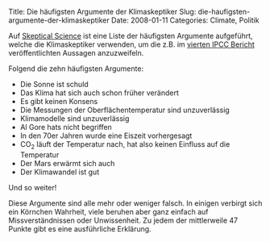 Title: Die häufigsten Argumente der Klimaskeptiker
Slug: die-haufigsten-argumente-der-klimaskeptiker
Date: 2008-01-11
Categories: Climate, Politik

Auf [Skeptical Science](http://www.skepticalscience.com/argument.php) ist eine Liste der häufigsten Argumente aufgeführt, welche die Klimaskeptiker verwenden, um die z.B. im [vierten IPCC Bericht](http://www.ipcc.ch/) veröffentlichten Aussagen anzuzweifeln.

Folgend die zehn häufigsten Argumente:

- Die Sonne ist schuld
- Das Klima hat sich auch schon früher verändert
- Es gibt keinen Konsens
- Die Messungen der Oberflächentemperatur sind unzuverlässig
- Klimamodelle sind unzuverlässig
- Al Gore hats nicht begriffen
- In den 70er Jahren wurde eine Eiszeit vorhergesagt
- CO<sub>2</sub> läuft der Temperatur nach, hat also keinen Einfluss auf die Temperatur
- Der Mars erwärmt sich auch
- Der Klimawandel ist gut

Und so weiter!

Diese Argumente sind alle mehr oder weniger falsch. In einigen verbirgt sich ein Körnchen Wahrheit, viele beruhen aber ganz einfach auf Missverständnissen oder Unwissenheit. Zu jedem der mittlerweile 47 Punkte gibt es eine ausführliche Erklärung.
